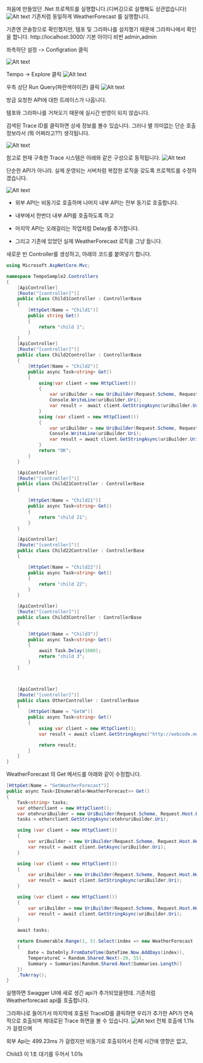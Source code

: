 처음에 만들었던 .Net 프로젝트를 실행합니다.(디버깅으로 실행해도 상관없습니다)
![Alt text](Images/K-001.png)
기존처럼 동일하게 WeatherForecast 를 실행합니다. 

기존엔 콘솔창으로 확인했지만, 템포 및 그라파나를 설치했기 때문에 그라파나에서 확인을 합니다. 
http://localhost:3000/ 기본 아이디 비번 admin,admin

좌측하단 설정 -> Configration 클릭

![Alt text](Images/K-006.png)

Tempo -> Explore 클릭
![Alt text](Images/K-007.png)

우측 상단 Run Query(파란색아이콘) 클릭
![Alt text](Images/K-005.png)

방금 요청한 API에 대한 트레이스가 나옵니다. 

템포와 그라파나를 거쳐오기 때문에 실시간 반영이 되지 않습니다. 


검색된 Trace ID를 클릭하면 상세 정보를 볼수 있습니다. 그러나 별 의미없는 단순 호출정보라서 (뭐 어쩌라고??) 생각됩니다. 

![Alt text](Images/K-008.png)


참고로 현재 구축한 Trace 시스템은 아래와 같은 구성으로 동작됩니다. 
![Alt text](Images/%EA%B5%AC%EC%84%B1%EB%8F%84.png)



단순한 API가 아니라. 실제 운영되는 서버처럼 복잡한 로직을 갖도록 프로젝트를 수정하겠습니다. 

![Alt text](Images/%EC%84%9C%EB%B2%84API%EA%B5%AC%EC%84%B1%EB%8F%84.png)

- 외부 API는 비동기로 호출하며 나머지 내부 API는 전부 동기로 호출합니다. 

- 내부에서 한번더 내부 API를 호출하도록 하고

- 마지막 API는 오래걸리는 작업처럼 Delay를 추가합니다. 

- 그리고 기존에 있었던 실제 WeatherForecast 로직을 그냥 둡니다. 



새로운 빈 Controller를 생성하고, 아래의 코드를 붙여넣기 합니다. 

``` c#
using Microsoft.AspNetCore.Mvc;

namespace TempoSample2.Controllers
{
    [ApiController]
    [Route("[controller]")]
    public class Child1Controller : ControllerBase
    {
        [HttpGet(Name = "Child1")]
        public string Get()
        {
            return "child 1";
        }
    }
    [ApiController]
    [Route("[controller]")]
    public class Child2Controller : ControllerBase
    {
        [HttpGet(Name = "Child2")]
        public async Task<string> Get()
        {
            using(var client = new HttpClient())
            {
                var uriBuilder = new UriBuilder(Request.Scheme, Request.Host.Host, Request.Host.Port ?? -1, "Child21");
                Console.WriteLine(uriBuilder.Uri);
                var result =  await client.GetStringAsync(uriBuilder.Uri);
            }
            using (var client = new HttpClient())
            {
                var uriBuilder = new UriBuilder(Request.Scheme, Request.Host.Host, Request.Host.Port ?? -1, "Child22");
                Console.WriteLine(uriBuilder.Uri);
                var result = await client.GetStringAsync(uriBuilder.Uri);
            }
            return "OK";
        }
    }

    [ApiController]
    [Route("[controller]")]
    public class Child21Controller : ControllerBase
    {

        [HttpGet(Name = "Child21")]
        public async Task<string> Get()
        {  
            return "child 21";
        }
    }

    [ApiController]
    [Route("[controller]")]
    public class Child22Controller : ControllerBase
    {

        [HttpGet(Name = "Child22")]
        public async Task<string> Get()
        {
            return "child 22";
        }
    }

    [ApiController]
    [Route("[controller]")]
    public class Child3Controller : ControllerBase
    {

        [HttpGet(Name = "Child3")]
        public async Task<string> Get()
        {
            await Task.Delay(1000);
            return "child 3";
        }
    }



    [ApiController]
    [Route("[controller]")]
    public class OtherController : ControllerBase
    {
        [HttpGet(Name = "GetW")]
        public async Task<string> Get()
        {
            using var client = new HttpClient();
            var result = await client.GetStringAsync("http://webcode.me");

            return result;
        }
    }
}
```

WeatherForecast 의 Get 메서드를 아래와 같이 수정합니다. 

``` c#
[HttpGet(Name = "GetWeatherForecast")]
public async Task<IEnumerable<WeatherForecast>> Get()
{
    Task<string> tasks;
    var otherclient = new HttpClient();
    var otehruriBuilder = new UriBuilder(Request.Scheme, Request.Host.Host, Request.Host.Port ?? -1, "Other");
    tasks = otherclient.GetStringAsync(otehruriBuilder.Uri);

    using (var client = new HttpClient())
    {
        var uriBuilder = new UriBuilder(Request.Scheme, Request.Host.Host, Request.Host.Port ?? -1, "Child1");
        var result = await client.GetAsync(uriBuilder.Uri);
    }

    using (var client = new HttpClient())
    {
        var uriBuilder = new UriBuilder(Request.Scheme, Request.Host.Host, Request.Host.Port ?? -1, "Child2");
        var result = await client.GetStringAsync(uriBuilder.Uri);
    }

    using (var client = new HttpClient())
    {
        var uriBuilder = new UriBuilder(Request.Scheme, Request.Host.Host, Request.Host.Port ?? -1, "Child3");
        var result = await client.GetStringAsync(uriBuilder.Uri);
    }

    await tasks;

    return Enumerable.Range(1, 5).Select(index => new WeatherForecast
    {
        Date = DateOnly.FromDateTime(DateTime.Now.AddDays(index)),
        TemperatureC = Random.Shared.Next(-20, 55),
        Summary = Summaries[Random.Shared.Next(Summaries.Length)]
    })
    .ToArray();
}
```

실행하면 Swagger UI에 새로 생긴 api가 추가되었을텐데. 기존처럼 Weatherforecast api를 호출합니다. 

그라파나로 들어가서 마지막에 호출된 TraceID를 클릭하면 우리가 추가한 API가 연속적으로 호출되며 제대로된 Trace 화면을 볼 수 있습니다. 
![Alt text](Images/K-009.png)
전체 호출에 1.11s가 걸렸으며

외부 Api는 499.23ms 가 걸렸지만 비동기로 호출되어서 전체 시간에 영향은 없고,

Child3 이 1초 대기를 두어서 1.01s
